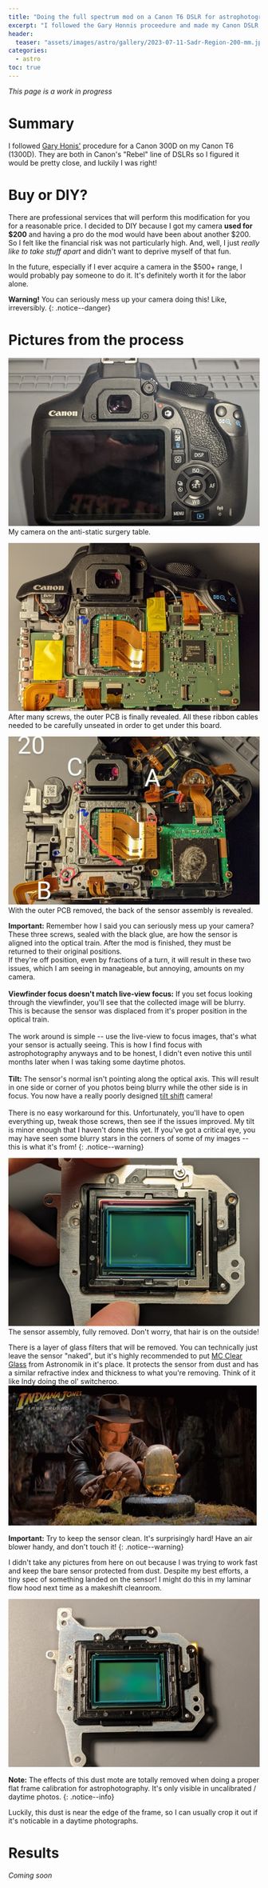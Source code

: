```yaml
---
title: "Doing the full spectrum mod on a Canon T6 DSLR for astrophotography"
excerpt: "I followed the Gary Honnis proceedure and made my Canon DSLR sensitive to the full spectrum"
header:
  teaser: "assets/images/astro/gallery/2023-07-11-Sadr-Region-200-mm.jpg"
categories:
  - astro
toc: true
---
```


*This page is a work in progress*

# Summary

I followed [Gary Honis'](https://garyhonislegacy.com/rebelmod.html) procedure for a Canon 300D on my Canon T6 (1300D). They are both in Canon's "Rebel" line of DSLRs so I figured it would be pretty close, and luckily I was right!


# Buy or DIY?

There are professional services that will perform this modification for you for a reasonable price. I decided to DIY because I got my camera **used for $200** and having a pro do the mod would have been about another $200. So I felt like the financial risk was not particularly high. And, well, I just *really like to take stuff apart* and didn't want to deprive myself of that fun.

In the future, especially if I ever acquire a camera in the $500+ range, I would probably pay someone to do it. It's definitely worth it for the labor alone.


**Warning!** You can seriously mess up your camera doing this! Like, irreversibly.
{: .notice--danger}


# Pictures from the process
<!-- [![](/assets/images/astro/mod/X-thumb.jpg)](/assets/images/astro/mod/X.jpg) -->

[![](/assets/images/astro/mod/PXL_20221026_014531066-thumb.jpg)](/assets/images/astro/mod/PXL_20221026_014531066.jpg)
My camera on the anti-static surgery table.
<br>

[![](/assets/images/astro/mod/PXL_20221026_030258877-thumb.jpg)](/assets/images/astro/mod/PXL_20221026_030258877.jpg)
After many screws, the outer PCB is finally revealed. All these ribbon cables needed to be carefully unseated in order to get under this board.
<br>

[![](/assets/images/astro/mod/PXL_20221026_035436085~2-thumb.jpg)](/assets/images/astro/mod/PXL_20221026_035436085~2.jpg)
With the outer PCB removed, the back of the sensor assembly is revealed.

**Important:** Remember how I said you can seriously mess up your camera? <br>
These three screws, sealed with the black glue, are how the sensor is aligned into the optical train. After the mod is finished, they must be returned to their original positions. <br>
If they're off position, even by fractions of a turn, it will result in these two issues, which I am seeing in manageable, but annoying, amounts on my camera. <br><br>
**Viewfinder focus doesn't match live-view focus:** If you set focus looking through the viewfinder, you'll see that the collected image will be blurry. This is because the sensor was displaced from it's proper position in the optical train.<br><br>
The work around is simple -- use the live-view to focus images, that's what your sensor is actually seeing. This is how I find focus with astrophotography anyways and to be honest, I didn't even notive this until months later when I was taking some daytime photos.<br><br>
**Tilt:** The sensor's normal isn't pointing along the optical axis. This will result in one side or corner of you photos being blurry while the other side is in focus. You now have a really poorly designed [tilt shift](https://en.wikipedia.org/wiki/Tilt%E2%80%93shift_photography) camera! <br><br>
There is no easy workaround for this. Unfortunately, you'll have to open everything up, tweak those screws, then see if the issues improved. My tilt is minor enough that I haven't done this yet. If you've got a critical eye, you may have seen some blurry stars in the corners of some of my images -- this is what it's from!
{: .notice--warning}

[![](/assets/images/astro/mod/PXL_20221026_041344171-thumb.jpg)](/assets/images/astro/mod/PXL_20221026_041344171.jpg)
The sensor assembly, fully removed. Don't worry, that hair is on the outside!

There is a layer of glass filters that will be removed. You can technically just leave the sensor "naked", but it's highly recommended to put [MC Clear Glass](https://www.astronomik.com/en/mc-glass-for-dslr-astromodification.html) from Astronomik in it's place. It protects the sensor from dust and has a similar refractive index and thickness to what you're removing. Think of it like Indy doing the ol' switcheroo.
![](/assets/images/astro/mod/swap-indiana-jones.gif)


**Important:** Try to keep the sensor clean. It's surprisingly hard! Have an air blower handy, and don't touch it!
{: .notice--warning}


I didn't take any pictures from here on out because I was trying to work fast and keep the bare sensor protected from dust. Despite my best efforts, a tiny spec of something landed on the sensor! I might do this in my laminar flow hood next time as a makeshift cleanroom.

[![](/assets/images/astro/mod/PXL_20221026_042705716-thumb.jpg)](/assets/images/astro/mod/PXL_20221026_042705716.jpg)

**Note:** The effects of this dust mote are totally removed when doing a proper flat frame calibration for astrophotography. It's only visible in uncalibrated / daytime photos.
{: .notice--info}

Luckily, this dust is near the edge of the frame, so I can usually crop it out if it's noticable in a daytime photographs.


# Results

*Coming soon*

<!-- Compare old Cygnus region to current region
Pre-mod E:\_PHOTOS\2022_06_25_North_American_Nebula_50mm_f1.8_ISO1600

Post-mod: photo in gallery

Should restack them to keep exposure time and post-proc the same

SHow some IR photos too. -->